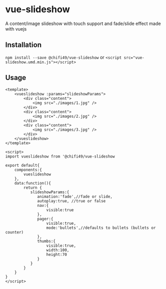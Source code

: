 # vue-slideshow
A content/image slideshow with touch support and fade/slide effect made with vuejs

## Installation
`npm install --save @chifi49/vue-slideshow`
or
`<script src="vue-slideshow.umd.min.js"></script>`

## Usage
```
<template>
    <vueslideshow :params="slideshowParams">
        <div class="content">
            <img src="./images/1.jpg" />
        </div>
        <div class="content">
            <img src="./images/2.jpg" />
        </div>
        <div class="content">
            <img src="./images/3.jpg" />
        </div>
    </vueslideshow>
</template>

<script>
import vueslideshow from '@chifi49/vue-slideshow

export default{
    components:{
        vueslideshow
    },
    data:function(){
        return {
           slideshowParams:{
              animation:'fade',//fade or slide,
              autoplay:true, //true or false
              nav:{
                  visible:true
              },
              pager:{
                  visible:true,
                  mode:'bullets',//defaults to bullets (bullets or counter)
              },
              thumbs:{
                  visible:true,
                  width:100,
                  height:70
              }
           }
        }
    }
}
</script>

```